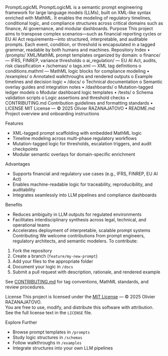 PromptLogicML
PromptLogicML is a semantic prompt engineering framework for large language models (LLMs), built on XML-like syntax enriched with MathML. It enables the modeling of regulatory timelines, conditional logic, and compliance structures across critical domains such as finance, AI governance, and modular dashboards.
Purpose
This project aims to transpose complex scenarios—such as financial reporting cycles or EU AI Act requirements—into structured, interpretable, and auditable prompts. Each event, condition, or threshold is encapsulated in a tagged grammar, readable by both humans and machines.
Repository Index
•	/prompts/ 
XML/MathML prompt templates organized by domain:
o	finance/ — IFRS, FINREP, variance thresholds
o	ai_regulation/ — EU AI Act, audits, risk classification
•	/schemas/
o	tags.xml — XML tag definitions
o	conditions.mathml — MathML logic blocks for compliance modeling
•	/examples/
o	Annotated walkthroughs and rendered outputs
o	Example timelines and decision logic
•	/docs/
o	Technical documentation
o	Semantic overlay guides and integration notes
•	/dashboards/
o	Mutation-tagged ledger models
o	Modular dashboard logic templates
•	/tests/
o	Schema validation scripts
o	Logic assertions and threshold checks
•	CONTRIBUTING.md 
Contribution guidelines and formatting standards
•	LICENSE 
MIT License — © 2025 Olivier RAZANAJATOVO
•	README.md 
Project overview and onboarding instructions

Features
- XML-tagged prompt scaffolding with embedded MathML logic
- Timeline modeling across multi-phase regulatory workflows
- Mutation-tagged logic for thresholds, escalation triggers, and audit checkpoints
- Modular semantic overlays for domain-specific enrichment

Advantages
- Supports financial and regulatory use cases (e.g., IFRS, FINREP, EU AI Act)
- Enables machine-readable logic for traceability, reproducibility, and auditability
- Integrates seamlessly into LLM pipelines and compliance dashboards

Benefits
- Reduces ambiguity in LLM outputs for regulated environments
- Facilitates interdisciplinary synthesis across legal, technical, and operational teams
- Accelerates deployment of interpretable, scalable prompt systems
Contributing
We welcome contributions from prompt engineers, regulatory architects, and semantic modelers.
To contribute:
1. Fork the repository
2. Create a branch (`feature/my-new-prompt`)
3. Add your files to the appropriate folder
4. Document your logic in `/docs`
5. Submit a pull request with description, rationale, and rendered example

See [CONTRIBUTING.md](CONTRIBUTING.md) for tag conventions, MathML standards, and review procedures.

 License
This project is licensed under the [MIT License](LICENSE) — © 2025 Olivier RAZANAJATOVO.  
You are free to use, modify, and distribute this software with attribution.  
See the full license text in the `LICENSE` file.

Explore Further
- Browse prompt templates in `/prompts`
- Study logic structures in `/schemas`
- Follow walkthroughs in `/examples`
- Integrate structures into your own LLM pipelines

